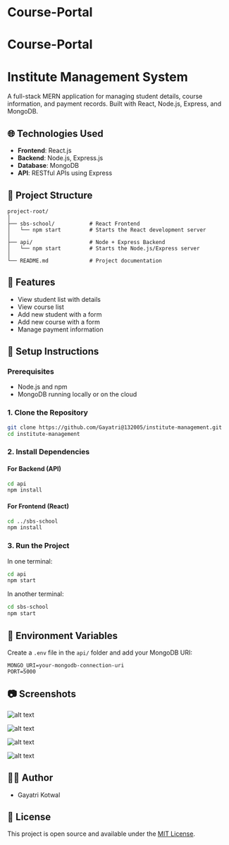 # Course-Portal


# Course-Portal
# Institute Management System

A full-stack MERN application for managing student details, course information, and payment records. Built with React, Node.js, Express, and MongoDB.

## 🌐 Technologies Used

* **Frontend**: React.js
* **Backend**: Node.js, Express.js
* **Database**: MongoDB
* **API**: RESTful APIs using Express

## 📁 Project Structure

```
project-root/
│
├── sbs-school/           # React Frontend
│   └── npm start         # Starts the React development server
│
├── api/                  # Node + Express Backend
│   └── npm start         # Starts the Node.js/Express server
│
└── README.md             # Project documentation
```

## 🚀 Features

* View student list with details
* View course list
* Add new student with a form
* Add new course with a form
* Manage payment information

## 💠 Setup Instructions

### Prerequisites

* Node.js and npm
* MongoDB running locally or on the cloud

### 1. Clone the Repository

```bash
git clone https://github.com/Gayatri@132005/institute-management.git
cd institute-management
```

### 2. Install Dependencies

#### For Backend (API)

```bash
cd api
npm install
```

#### For Frontend (React)

```bash
cd ../sbs-school
npm install
```

### 3. Run the Project

In one terminal:

```bash
cd api
npm start
```

In another terminal:

```bash
cd sbs-school
npm start
```

## 🔧 Environment Variables

Create a `.env` file in the `api/` folder and add your MongoDB URI:

```env
MONGO_URI=your-mongodb-connection-uri
PORT=5000
```

## 📷 Screenshots

![alt text](<React App - Profile 1 - Microsoft​ Edge 10-05-2025 02_19_44 PM.png>)

![alt text](<React App - Profile 1 - Microsoft​ Edge 10-05-2025 02_20_20 PM.png>)


![alt text](<React App - Profile 1 - Microsoft​ Edge 10-05-2025 02_20_32 PM.png>)

![alt text](<React App - Profile 1 - Microsoft​ Edge 10-05-2025 02_20_42 PM.png>)


## 🧑‍💻 Author

* Gayatri Kotwal

## 📃 License

This project is open source and available under the [MIT License](LICENSE).
